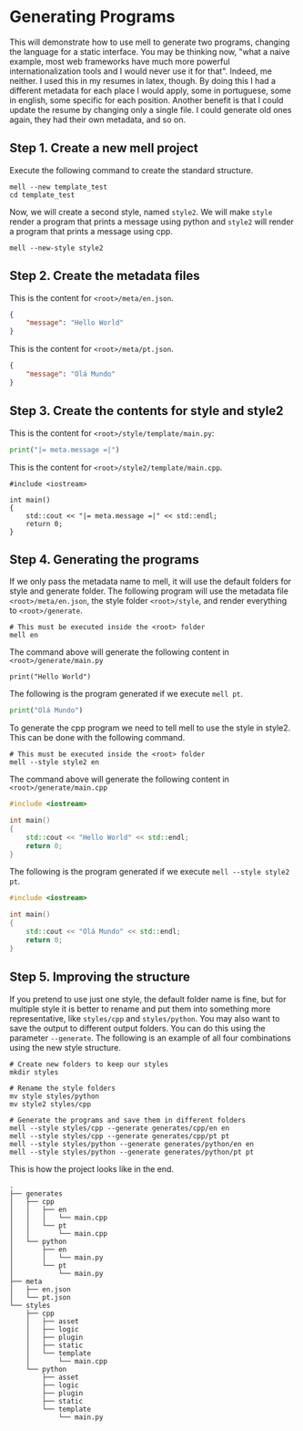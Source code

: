 
# Generating Programs <font size="5"></font>

This will demonstrate how to use mell to generate two programs, changing the language for a static interface. You may be thinking now, "what a naive example, most web frameworks have much more powerful internationalization tools and I would never use it for that". Indeed, me neither. I used this in my resumes in latex, though. By doing this I had a different metadata for each place I would apply, some in portuguese, some in english, some specific for each position. Another benefit is that I could update the resume by changing only a single file. I could generate old ones again, they had their own metadata, and so on.

## Step 1. Create a new mell project

Execute the following command to create the standard structure.

```shell
mell --new template_test
cd template_test
```

Now, we will create a second style, named `style2`. We will make `style` render a program that prints a message using python and `style2` will render a program that prints a message using cpp.

```shell
mell --new-style style2
```

## Step 2. Create the metadata files

This is the content for `<root>/meta/en.json`.

```json
{
    "message": "Hello World"
}
```

This is the content for `<root>/meta/pt.json`.

```json
{
    "message": "Olá Mundo" 
}
```

## Step 3. Create the contents for style and style2

This is the content for `<root>/style/template/main.py`:

```python
print("|= meta.message =|")
```

This is the content for `<root>/style2/template/main.cpp`.

```shell
#include <iostream>

int main()
{
    std::cout << "|= meta.message =|" << std::endl;
    return 0;
}
```

## Step 4. Generating the programs

If we only pass the metadata name to mell, it will use the default folders for style and generate folder. The following program will use the metadata file `<root>/meta/en.json`, the style folder `<root>/style`, and render everything to `<root>/generate`.

```shell
# This must be executed inside the <root> folder
mell en
```

The command above will generate the following content in `<root>/generate/main.py`

```shell
print("Hello World")
```

The following is the program generated if we execute `mell pt`.

```python
print("Olá Mundo")
```

To generate the cpp program we need to tell mell to use the style in style2. This can be done with the following command.

```shell
# This must be executed inside the <root> folder
mell --style style2 en
```

The command above will generate the following content in `<root>/generate/main.cpp`

```cpp
#include <iostream>

int main()
{
    std::cout << "Hello World" << std::endl;
    return 0;
}
```

The following is the program generated if we execute `mell --style style2 pt`.

```cpp
#include <iostream>

int main()
{
    std::cout << "Olá Mundo" << std::endl;
    return 0;
}
```

## Step 5. Improving the structure

If you pretend to use just one style, the default folder name is fine, but for multiple style it is better to rename and put them into something more representative, like `styles/cpp` and `styles/python`. You may also want to save the output to different output folders. You can do this using the parameter `--generate`. The following is an example of all four combinations using the new style structure.

```shell
# Create new folders to keep our styles
mkdir styles

# Rename the style folders
mv style styles/python
mv style2 styles/cpp

# Generate the programs and save them in different folders
mell --style styles/cpp --generate generates/cpp/en en
mell --style styles/cpp --generate generates/cpp/pt pt
mell --style styles/python --generate generates/python/en en
mell --style styles/python --generate generates/python/pt pt
```

This is how the project looks like in the end.

```
.
├── generates
│   ├── cpp
│   │   ├── en
│   │   │   └── main.cpp
│   │   └── pt
│   │       └── main.cpp
│   └── python
│       ├── en
│       │   └── main.py
│       └── pt
│           └── main.py
├── meta
│   ├── en.json
│   └── pt.json
└── styles
    ├── cpp
    │   ├── asset
    │   ├── logic
    │   ├── plugin
    │   ├── static
    │   └── template
    │       └── main.cpp
    └── python
        ├── asset
        ├── logic
        ├── plugin
        ├── static
        └── template
            └── main.py
```
